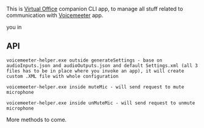 This is [Virtual Office](https://github.com/ef-global/electron-poc) companion CLI app, to manage all stuff related to communication with [Voicemeeter](https://www.google.com/search?client=safari&rls=en&q=voicemeeter&ie=UTF-8&oe=UTF-8) app.

you in
## API
```
voicemeeter-helper.exe outside generateSettings - base on audioInputs.json and audioOutputs.json and default Settings.xml (all 3 files has to be in place where you invoke an app), it will create custom .XML file with whole configuration
```

```
voicemeeter-helper.exe inside muteMic - will send request to mute microphone
```

```
voicemeeter-helper.exe inside unMuteMic - will send request to unmute microphone
```

More methods to come.
